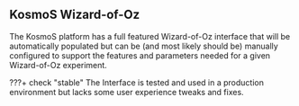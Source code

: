 ## KosmoS Wizard-of-Oz

The KosmoS platform has a full featured Wizard-of-Oz interface that will be automatically populated but can be (and most likely should be) manually configured to support the features and parameters needed for a given Wizard-of-Oz experiment.

???+ check "stable"
    The Interface is tested and used in a production environment but lacks some user experience tweaks and fixes.
